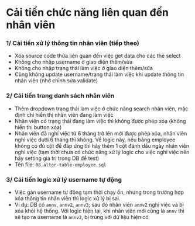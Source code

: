 # Cải tiến chức năng liên quan đến nhân viên

### 1/ Cải tiến xử lý thông tin nhân viên (tiếp theo)
- Xóa source code thừa liên quan đến việc get data cho các thẻ select
- Không cho nhập username ở giao diện thêm/sửa
- Không cho nhập trạng thái làm việc ở giao diện thêm/sửa
- Cũng không update username/trạng thái làm việc khi update thông tin nhân viên (nhớ chỉnh sửa validate) 

### 2/ Cải tiến trang danh sách nhân viên

- Thêm dropdown trạng thái làm việc ở chức năng search nhân viên, mặc định chỉ hiển thị nhân viên đang làm việc
- Nhân viên có trạng thái đang làm việc thì không được phép xóa (không hiển thị button xóa)
- Nhân viên đã nghỉ việc từ 6 tháng trở lên mới được phép xóa, nhân viên nghỉ việc dưới 6 tháng thì không. Về logic này, nếu bảng employee không có đủ cột để đáp ứng thì hãy thêm 1 cột đánh dấu ngày nhân viên nghỉ việc (tạm thời chưa có chức năng xử lý logic cho việc nghỉ việc nên hãy setting giá trị trong DB để test)
- Tên file: `08.alter-table-employee.sql`

### 3/ Cải tiến logic xử lý username tự động

- Việc gán username tự động tạm thời chạy ổn, nhưng trong trường hợp xóa thông tin nhân viên thì logic xử lý bị sai.
- Ví dụ: DB có `annv`, `annv2`, `annv3`; sau đó nhân viên `annv2` nghỉ việc và bị xóa khỏi hệ thống. Với logic hiện tại, khi nhân viên mới cũng là `annv` thì sẽ tạo ra username là `annv3`, bị trùng với dữ liệu hiện có